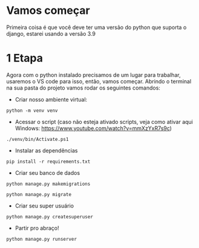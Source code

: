 # Vamos começar
Primeira coisa é que você deve ter uma versão do python que suporta o django, estarei usando a versão 3.9

# 1 Etapa
Agora com o python instalado precisamos de um lugar para trabalhar, usaremos o VS code para isso, então, vamos começar.
Abrindo o terminal na sua pasta do projeto vamos rodar os seguintes comandos:
- Criar nosso ambiente virtual:
```
python -m venv venv
```
- Acessar o script (caso não esteja ativado scripts, veja como ativar aqui Windows: https://www.youtube.com/watch?v=mmXzYxR7s9c)
```
./venv/bin/Activate.ps1
```
- Instalar as dependências
```
pip install -r requirements.txt
```
- Criar seu banco de dados
```
python manage.py makemigrations
```
```
python manage.py migrate
```
- Criar seu super usuário
```
python manage.py createsuperuser
```
- Partir pro abraço!
```
python manage.py runserver
```
